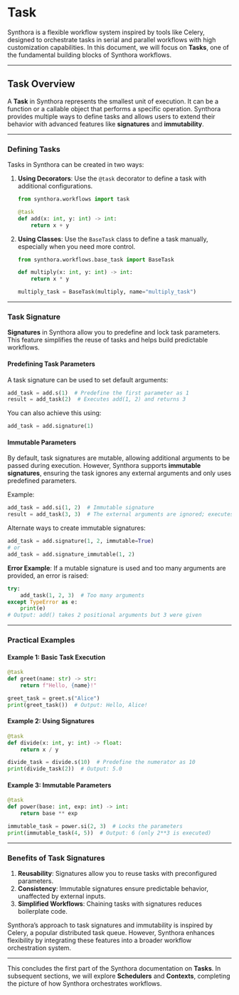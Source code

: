 <!-- LICENSE HEADER MANAGED BY add-license-header

Copyright 2024-2025 Syntropix

Licensed under the Apache License, Version 2.0 (the "License");
you may not use this file except in compliance with the License.
You may obtain a copy of the License at

    http://www.apache.org/licenses/LICENSE-2.0

Unless required by applicable law or agreed to in writing, software
distributed under the License is distributed on an "AS IS" BASIS,
WITHOUT WARRANTIES OR CONDITIONS OF ANY KIND, either express or implied.
See the License for the specific language governing permissions and
limitations under the License.
-->

# Task

Synthora is a flexible workflow system inspired by tools like Celery, designed to orchestrate tasks in serial and parallel workflows with high customization capabilities. In this document, we will focus on **Tasks**, one of the fundamental building blocks of Synthora workflows.

---

## Task Overview

A **Task** in Synthora represents the smallest unit of execution. It can be a function or a callable object that performs a specific operation. Synthora provides multiple ways to define tasks and allows users to extend their behavior with advanced features like **signatures** and **immutability**.

---

### Defining Tasks

Tasks in Synthora can be created in two ways:

1. **Using Decorators**:
   Use the `@task` decorator to define a task with additional configurations.
   ```python
   from synthora.workflows import task

   @task
   def add(x: int, y: int) -> int:
       return x + y
   ```

2. **Using Classes**:
   Use the `BaseTask` class to define a task manually, especially when you need more control.
   ```python
   from synthora.workflows.base_task import BaseTask

   def multiply(x: int, y: int) -> int:
       return x * y

   multiply_task = BaseTask(multiply, name="multiply_task")
   ```

---

### Task Signature

**Signatures** in Synthora allow you to predefine and lock task parameters. This feature simplifies the reuse of tasks and helps build predictable workflows.

#### Predefining Task Parameters
A task signature can be used to set default arguments:
```python
add_task = add.s(1)  # Predefine the first parameter as 1
result = add_task(2)  # Executes add(1, 2) and returns 3
```

You can also achieve this using:
```python
add_task = add.signature(1)
```

#### Immutable Parameters
By default, task signatures are mutable, allowing additional arguments to be passed during execution. However, Synthora supports **immutable signatures**, ensuring the task ignores any external arguments and only uses predefined parameters.

Example:
```python
add_task = add.si(1, 2)  # Immutable signature
result = add_task(3, 3)  # The external arguments are ignored; executes add(1, 2) and returns 3
```

Alternate ways to create immutable signatures:
```python
add_task = add.signature(1, 2, immutable=True)
# or
add_task = add.signature_immutable(1, 2)
```

**Error Example**:
If a mutable signature is used and too many arguments are provided, an error is raised:
```python
try:
    add_task(1, 2, 3)  # Too many arguments
except TypeError as e:
    print(e)
# Output: add() takes 2 positional arguments but 3 were given
```

---

### Practical Examples

#### Example 1: Basic Task Execution
```python
@task
def greet(name: str) -> str:
    return f"Hello, {name}!"

greet_task = greet.s("Alice")
print(greet_task())  # Output: Hello, Alice!
```

#### Example 2: Using Signatures
```python
@task
def divide(x: int, y: int) -> float:
    return x / y

divide_task = divide.s(10)  # Predefine the numerator as 10
print(divide_task(2))  # Output: 5.0
```

#### Example 3: Immutable Parameters
```python
@task
def power(base: int, exp: int) -> int:
    return base ** exp

immutable_task = power.si(2, 3)  # Locks the parameters
print(immutable_task(4, 5))  # Output: 6 (only 2**3 is executed)
```

---

### Benefits of Task Signatures

1. **Reusability**: Signatures allow you to reuse tasks with preconfigured parameters.
2. **Consistency**: Immutable signatures ensure predictable behavior, unaffected by external inputs.
3. **Simplified Workflows**: Chaining tasks with signatures reduces boilerplate code.

Synthora’s approach to task signatures and immutability is inspired by Celery, a popular distributed task queue. However, Synthora enhances flexibility by integrating these features into a broader workflow orchestration system.

---

This concludes the first part of the Synthora documentation on **Tasks**. In subsequent sections, we will explore **Schedulers** and **Contexts**, completing the picture of how Synthora orchestrates workflows.
